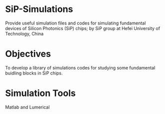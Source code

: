 # SiP-Simulations
Provide useful simulation files and codes for simulating fundamental devices of Silicon Photonics (SiP) chips;  by SiP group at Hefei University of Technology, China

# Objectives
To develop a library of simulations codes for studying some fundamental buidling blocks in SiP chips.

# Simulation Tools
Matlab and Lumerical
